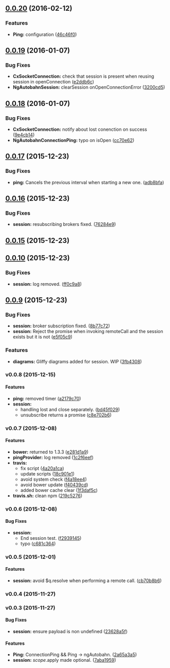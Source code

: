 <a name="0.0.20"></a>
## [0.0.20](https://github.com/ef-ctx/ngAutobahn/compare/v0.0.19...v0.0.20) (2016-02-12)


### Features

* **Ping:** configuration ([46c46f0](https://github.com/ef-ctx/ngAutobahn/commit/46c46f0))



<a name="0.0.19"></a>
## [0.0.19](https://github.com/ef-ctx/ngAutobahn/compare/v0.0.18...v0.0.19) (2016-01-07)


### Bug Fixes

* **CxSocketConnection:** check that session is present when reusing session in openConnection ([e2ddb6c](https://github.com/ef-ctx/ngAutobahn/commit/e2ddb6c))
* **NgAutobahnSession:** clearSession onOpenConnectionError ([3200cd5](https://github.com/ef-ctx/ngAutobahn/commit/3200cd5))



<a name="0.0.18"></a>
## [0.0.18](https://github.com/ef-ctx/ngAutobahn/compare/v0.0.17...v0.0.18) (2016-01-07)


### Bug Fixes

* **CxSocketConnection:** notify about lost conenction on success ([9e4cb14](https://github.com/ef-ctx/ngAutobahn/commit/9e4cb14))
* **NgAutobahnConnectionPing:** typo on isOpen ([cc70e62](https://github.com/ef-ctx/ngAutobahn/commit/cc70e62))



<a name="0.0.17"></a>
## [0.0.17](https://github.com/ef-ctx/ngAutobahn/compare/v0.0.16...v0.0.17) (2015-12-23)


### Bug Fixes

* **ping:** Cancels the previous interval when starting a new one. ([adb8bfa](https://github.com/ef-ctx/ngAutobahn/commit/adb8bfa))



<a name="0.0.16"></a>
## [0.0.16](https://github.com/ef-ctx/ngAutobahn/compare/v0.0.15...v0.0.16) (2015-12-23)


### Bug Fixes

* **session:** resubscribing brokers fixed. ([76284e9](https://github.com/ef-ctx/ngAutobahn/commit/76284e9))



<a name="0.0.15"></a>
## [0.0.15](https://github.com/ef-ctx/ngAutobahn/compare/v0.0.14...v0.0.15) (2015-12-23)




<a name="0.0.10"></a>
## [0.0.10](https://github.com/ef-ctx/ngAutobahn/compare/v0.0.9...v0.0.10) (2015-12-23)


### Bug Fixes

* **session:** log removed. ([ff0c9a8](https://github.com/ef-ctx/ngAutobahn/commit/ff0c9a8))



<a name="0.0.9"></a>
## [0.0.9](https://github.com/ef-ctx/ngAutobahn/compare/v0.0.8...v0.0.9) (2015-12-23)


### Bug Fixes

* **session:** broker subscription fixed. ([8b77c72](https://github.com/ef-ctx/ngAutobahn/commit/8b77c72))
* **session:** Reject the promise when invoking remoteCall and the session exists but it is not ([e5f05c9](https://github.com/ef-ctx/ngAutobahn/commit/e5f05c9))

### Features

* **diagrams:** Gliffy diagrams added for session. WIP ([3fb4308](https://github.com/ef-ctx/ngAutobahn/commit/3fb4308))



<a name="v0.0.8"></a>
### v0.0.8 (2015-12-15)


#### Features

* **ping:** removed timer ([a2179c70](git@github.com:ef-ctx/ngAutobahn/commit/a2179c70b5b874480e26d649d44f709800c96970))
* **session:**
  * handling lost and close separately. ([bd45f029](git@github.com:ef-ctx/ngAutobahn/commit/bd45f0295ad7d69ad1fcd94f57aa2eee57e549c6))
  * unsubscribe returns a promise ([c8e702b6](git@github.com:ef-ctx/ngAutobahn/commit/c8e702b6ba2cbf1acadbf1f2ad54bc6320f8e94e))

<a name="v0.0.7"></a>
### v0.0.7 (2015-12-08)


#### Features

* **bower:** returned to 1.3.3 ([e281d1a9](git@github.com:ef-ctx/ngAutobahn/commit/e281d1a9b9981f32e8dc3d850859102c61a7c072))
* **pingProvider:** log removed ([1c2f6eef](git@github.com:ef-ctx/ngAutobahn/commit/1c2f6eefb82ec56a48d35810e891bacb6d3fb1df))
* **travis:**
  * fix script ([4a20a1ca](git@github.com:ef-ctx/ngAutobahn/commit/4a20a1cadedf36d4fc25951d9f041b90467e4620))
  * update scripts ([18c901e1](git@github.com:ef-ctx/ngAutobahn/commit/18c901e1132a7f7b6f7072d0f6eef472acf284ae))
  * avoid system check ([f4a18ee4](git@github.com:ef-ctx/ngAutobahn/commit/f4a18ee4bda11073235c35829cc0edfe0927fc75))
  * avoid bower update ([f40439cd](git@github.com:ef-ctx/ngAutobahn/commit/f40439cdb650949c82c9f75b09732d8b4545a66e))
  * added bower cache clear ([1f3daf5c](git@github.com:ef-ctx/ngAutobahn/commit/1f3daf5cc1e08f4f520931b020cd73b82488d3fb))
* **travis.sh:** clean npm ([219c5276](git@github.com:ef-ctx/ngAutobahn/commit/219c527659eef246f853c7cad660bf6cf2d894f5))

<a name="v0.0.6"></a>
### v0.0.6 (2015-12-08)


#### Bug Fixes

* **session:**
  * End session test. ([f2939145](git@github.com:ef-ctx/ngAutobahn/commit/f29391456537ba5638c965f7838ec2633334aa10))
  * typo ([c681c364](git@github.com:ef-ctx/ngAutobahn/commit/c681c3647a3f7a3deae1b04f9d3e59fa08381266))

<a name="v0.0.5"></a>
### v0.0.5 (2015-12-01)


#### Features

* **session:** avoid $q.resolve when performing a remote call. ([cb70b8b6](git@github.com:ef-ctx/ngAutobahn/commit/cb70b8b656021bad8862fc8ceeb8b10296647b98))

<a name="v0.0.4"></a>
### v0.0.4 (2015-11-27)

<a name="v0.0.3"></a>
### v0.0.3 (2015-11-27)


#### Bug Fixes

* **session:** ensure payload is non undefined ([23628a5f](git@github.com:ef-ctx/ngAutobahn/commit/23628a5f31e938bab7826f45ad4175674c5ca436))


#### Features

* **Ping:** ConnectionPing && Ping -> ngAutobahn. ([2a65a3a5](git@github.com:ef-ctx/ngAutobahn/commit/2a65a3a5da729b3ae3fa2a5967135b6ca816671f))
* **session:** $scope.$apply made optional. ([7aba1959](git@github.com:ef-ctx/ngAutobahn/commit/7aba195962e1ae3d772969817393b021abc46634))


